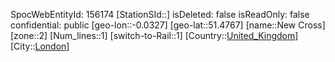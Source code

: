 ﻿---
location: [51.4767,-0.0327]
type: Station
tags:
- geo/Station
- Europe/United_Kingdom/London

---
SpocWebEntityId: 156174
[StationSId::]
isDeleted: false
isReadOnly: false
confidential: public
[geo-lon::-0.0327]
[geo-lat::51.4767]
[name::New Cross]
[zone::2]
[Num_lines::1]
[switch-to-Rail::1]
[Country::[United_Kingdom](geo/Continent/Europe/United_Kingdom.md)]
[City::[London](geo/Continent/Europe/United_Kingdom/London.md)]

